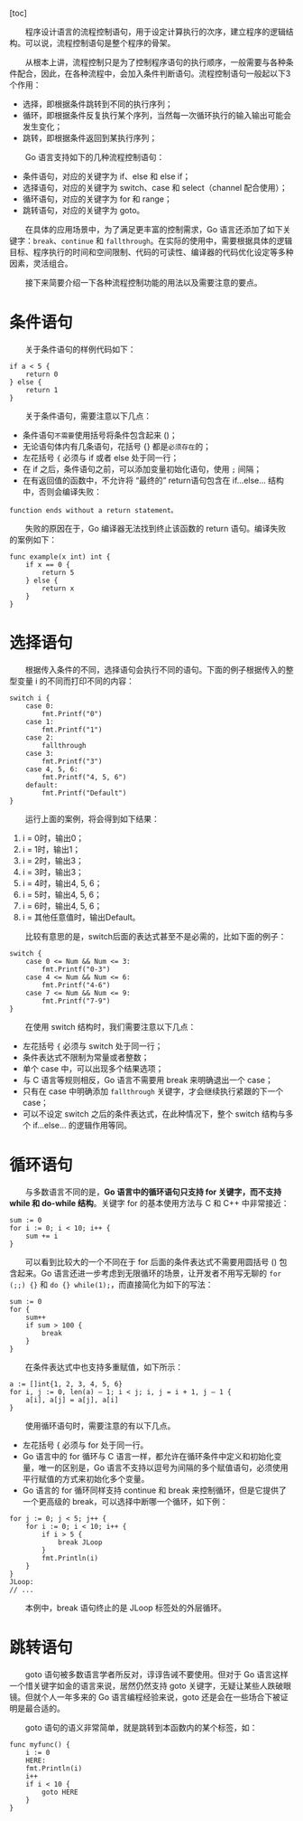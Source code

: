 [toc]

　　程序设计语言的流程控制语句，用于设定计算执行的次序，建立程序的逻辑结构。可以说，流程控制语句是整个程序的骨架。

　　从根本上讲，流程控制只是为了控制程序语句的执行顺序，一般需要与各种条件配合，因此，在各种流程中，会加入条件判断语句。流程控制语句一般起以下3个作用：

* 选择，即根据条件跳转到不同的执行序列；
* 循环，即根据条件反复执行某个序列，当然每一次循环执行的输入输出可能会发生变化；
* 跳转，即根据条件返回到某执行序列；

　　Go 语言支持如下的几种流程控制语句：

* 条件语句，对应的关键字为 if、else 和 else if；
* 选择语句，对应的关键字为 switch、case 和 select（channel 配合使用）；
* 循环语句，对应的关键字为 for 和 range；
* 跳转语句，对应的关键字为 goto。

　　在具体的应用场景中，为了满足更丰富的控制需求，Go 语言还添加了如下关键字：`break`、`continue` 和 `fallthrough`。在实际的使用中，需要根据具体的逻辑目标、程序执行的时间和空间限制、代码的可读性、编译器的代码优化设定等多种因素，灵活组合。

　　接下来简要介绍一下各种流程控制功能的用法以及需要注意的要点。

# 条件语句

　　关于条件语句的样例代码如下：

```
if a < 5 {
	return 0
} else {
	return 1
}
```

　　关于条件语句，需要注意以下几点：

* 条件语句`不需要`使用括号将条件包含起来 ()；
* 无论语句体内有几条语句，花括号 {} 都是`必须存在`的；
* 左花括号 `{` 必须与 if 或者 else 处于同一行；
* 在 if 之后，条件语句之前，可以添加变量初始化语句，使用 `;` 间隔；
* 在有返回值的函数中，不允许将 “最终的” return语句包含在 if...else... 结构中，否则会编译失败：

```
function ends without a return statement。
```

　　失败的原因在于，Go 编译器无法找到终止该函数的 return 语句。编译失败的案例如下：

```
func example(x int) int {
	if x == 0 {
		return 5
	} else {
		return x
	}
}
```

# 选择语句

　　根据传入条件的不同，选择语句会执行不同的语句。下面的例子根据传入的整型变量 i 的不同而打印不同的内容：

```
switch i {
	case 0:
		fmt.Printf("0")
	case 1:
		fmt.Printf("1")
	case 2:
		fallthrough
	case 3:
		fmt.Printf("3")
	case 4, 5, 6:
		fmt.Printf("4, 5, 6")
	default:
		fmt.Printf("Default")
}
```

　　运行上面的案例，将会得到如下结果：

1. i = 0时，输出0；
2. i = 1时，输出1；
3. i = 2时，输出3；
4. i = 3时，输出3；
5. i = 4时，输出4, 5, 6；
6. i = 5时，输出4, 5, 6；
7. i = 6时，输出4, 5, 6；
8. i = 其他任意值时，输出Default。

　　比较有意思的是，switch后面的表达式甚至不是必需的，比如下面的例子：

```
switch {
	case 0 <= Num && Num <= 3:
		fmt.Printf("0-3")
	case 4 <= Num && Num <= 6:
		fmt.Printf("4-6")
	case 7 <= Num && Num <= 9:
		fmt.Printf("7-9")
}
```

　　在使用 switch 结构时，我们需要注意以下几点：

* 左花括号 `{` 必须与 switch 处于同一行；
* 条件表达式不限制为常量或者整数；
* 单个 case 中，可以出现多个结果选项；
* 与 C 语言等规则相反，Go 语言不需要用 break 来明确退出一个 case；
* 只有在 case 中明确添加 `fallthrough` 关键字，才会继续执行紧跟的下一个 case；
* 可以不设定 switch 之后的条件表达式，在此种情况下，整个 switch 结构与多个 if...else... 的逻辑作用等同。

# 循环语句

　　与多数语言不同的是，**Go 语言中的循环语句只支持 for 关键字，而不支持 while 和 do-while 结构**。关键字 for 的基本使用方法与 C 和 C++ 中非常接近：

```
sum := 0
for i := 0; i < 10; i++ {
	sum += i
}
```

　　可以看到比较大的一个不同在于 for 后面的条件表达式不需要用圆括号 () 包含起来。Go 语言还进一步考虑到无限循环的场景，让开发者不用写无聊的 `for (;;) {}` 和 `do {} while(1);`，而直接简化为如下的写法：

```
sum := 0
for {
	sum++
	if sum > 100 {
		break
	}
}
```

　　在条件表达式中也支持多重赋值，如下所示：

```
a := []int{1, 2, 3, 4, 5, 6}
for i, j := 0, len(a) – 1; i < j; i, j = i + 1, j – 1 {
	a[i], a[j] = a[j], a[i]
}
```

　　使用循环语句时，需要注意的有以下几点。

* 左花括号 { 必须与 for 处于同一行。
* Go 语言中的 for 循环与 C 语言一样，都允许在循环条件中定义和初始化变量，唯一的区别是，Go 语言不支持以逗号为间隔的多个赋值语句，必须使用平行赋值的方式来初始化多个变量。
* Go 语言的 for 循环同样支持 continue 和 break 来控制循环，但是它提供了一个更高级的 break，可以选择中断哪一个循环，如下例：

```
for j := 0; j < 5; j++ {
	for i := 0; i < 10; i++ {
		if i > 5 {
			break JLoop
		}
		fmt.Println(i)
	}
}
JLoop:
// ...
```

　　本例中，break 语句终止的是 JLoop 标签处的外层循环。

# 跳转语句

　　goto 语句被多数语言学者所反对，谆谆告诫不要使用。但对于 Go 语言这样一个惜关键字如金的语言来说，居然仍然支持 goto 关键字，无疑让某些人跌破眼镜。但就个人一年多来的 Go 语言编程经验来说，goto 还是会在一些场合下被证明是最合适的。

　　goto 语句的语义非常简单，就是跳转到本函数内的某个标签，如：

```
func myfunc() {
	i := 0
	HERE:
	fmt.Println(i)
	i++
	if i < 10 {
		goto HERE
	}
}
```

